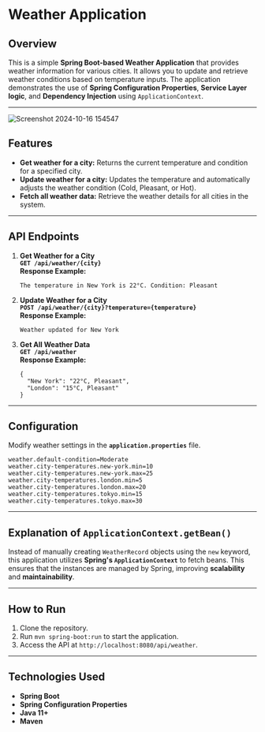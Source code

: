 # Weather Application

## Overview
This is a simple **Spring Boot-based Weather Application** that provides weather information for various cities. It allows you to update and retrieve weather conditions based on temperature inputs. The application demonstrates the use of **Spring Configuration Properties**, **Service Layer logic**, and **Dependency Injection** using `ApplicationContext`.

---
![Screenshot 2024-10-16 154547](https://github.com/user-attachments/assets/c1810ba0-61ab-4700-878b-d694ecf5ec92)


## Features
- **Get weather for a city:** Returns the current temperature and condition for a specified city.
- **Update weather for a city:** Updates the temperature and automatically adjusts the weather condition (Cold, Pleasant, or Hot).
- **Fetch all weather data:** Retrieve the weather details for all cities in the system.

---

## API Endpoints
1. **Get Weather for a City**  
   **`GET /api/weather/{city}`**  
   **Response Example:**  
   ```
   The temperature in New York is 22°C. Condition: Pleasant
   ```

2. **Update Weather for a City**  
   **`POST /api/weather/{city}?temperature={temperature}`**  
   **Response Example:**  
   ```
   Weather updated for New York
   ```

3. **Get All Weather Data**  
   **`GET /api/weather`**  
   **Response Example:**  
   ```
   {
     "New York": "22°C, Pleasant",
     "London": "15°C, Pleasant"
   }
   ```

---

## Configuration
Modify weather settings in the **`application.properties`** file.

```properties
weather.default-condition=Moderate
weather.city-temperatures.new-york.min=10
weather.city-temperatures.new-york.max=25
weather.city-temperatures.london.min=5
weather.city-temperatures.london.max=20
weather.city-temperatures.tokyo.min=15
weather.city-temperatures.tokyo.max=30
```

---

## Explanation of `ApplicationContext.getBean()`
Instead of manually creating `WeatherRecord` objects using the `new` keyword, this application utilizes **Spring's `ApplicationContext`** to fetch beans. This ensures that the instances are managed by Spring, improving **scalability** and **maintainability**.

---

## How to Run
1. Clone the repository.
2. Run `mvn spring-boot:run` to start the application.
3. Access the API at `http://localhost:8080/api/weather`.

---

## Technologies Used
- **Spring Boot**
- **Spring Configuration Properties**
- **Java 11+**
- **Maven**
